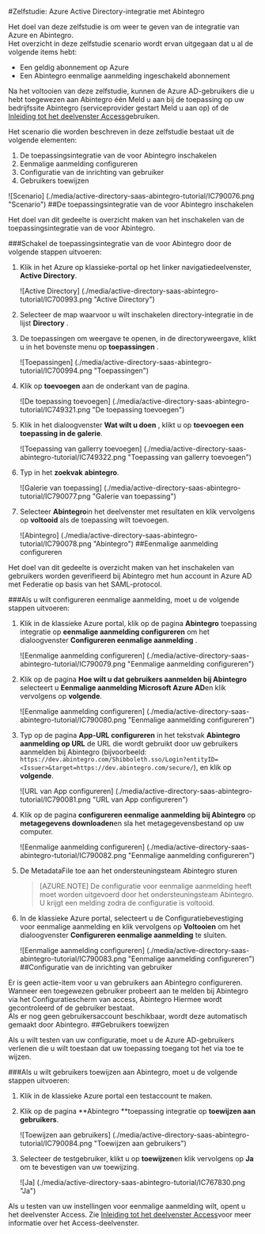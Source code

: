 <properties 
    pageTitle="Zelfstudie: Azure Active Directory-integratie met Abintegro | Microsoft Azure" 
    description="Meer informatie over het gebruiken van Abintegro met Azure Active Directory om in te schakelen voor eenmalige aanmelding, geautomatiseerde inrichting en meer!" 
    services="active-directory" 
    authors="jeevansd"  
    documentationCenter="na" 
    manager="femila"/>
<tags 
    ms.service="active-directory" 
    ms.devlang="na" 
    ms.topic="article" 
    ms.tgt_pltfrm="na" 
    ms.workload="identity" 
    ms.date="09/29/2016" 
    ms.author="jeedes" />

#<a name="tutorial-azure-active-directory-integration-with-abintegro"></a>Zelfstudie: Azure Active Directory-integratie met Abintegro

Het doel van deze zelfstudie is om weer te geven van de integratie van Azure en Abintegro.  
Het overzicht in deze zelfstudie scenario wordt ervan uitgegaan dat u al de volgende items hebt:

-   Een geldig abonnement op Azure
-   Een Abintegro eenmalige aanmelding ingeschakeld abonnement

Na het voltooien van deze zelfstudie, kunnen de Azure AD-gebruikers die u hebt toegewezen aan Abintegro één Meld u aan bij de toepassing op uw bedrijfssite Abintegro (serviceprovider gestart Meld u aan op) of de [Inleiding tot het deelvenster Access](active-directory-saas-access-panel-introduction.md)gebruiken.

Het scenario die worden beschreven in deze zelfstudie bestaat uit de volgende elementen:

1.  De toepassingsintegratie van de voor Abintegro inschakelen
2.  Eenmalige aanmelding configureren
3.  Configuratie van de inrichting van gebruiker
4.  Gebruikers toewijzen

![Scenario] (./media/active-directory-saas-abintegro-tutorial/IC790076.png "Scenario")
##<a name="enabling-the-application-integration-for-abintegro"></a>De toepassingsintegratie van de voor Abintegro inschakelen

Het doel van dit gedeelte is overzicht maken van het inschakelen van de toepassingsintegratie van de voor Abintegro.

###<a name="to-enable-the-application-integration-for-abintegro-perform-the-following-steps"></a>Schakel de toepassingsintegratie van de voor Abintegro door de volgende stappen uitvoeren:

1.  Klik in het Azure op klassieke-portal op het linker navigatiedeelvenster, **Active Directory**.

    ![Active Directory] (./media/active-directory-saas-abintegro-tutorial/IC700993.png "Active Directory")

2.  Selecteer de map waarvoor u wilt inschakelen directory-integratie in de lijst **Directory** .

3.  De toepassingen om weergave te openen, in de directoryweergave, klikt u in het bovenste menu op **toepassingen** .

    ![Toepassingen] (./media/active-directory-saas-abintegro-tutorial/IC700994.png "Toepassingen")

4.  Klik op **toevoegen** aan de onderkant van de pagina.

    ![De toepassing toevoegen] (./media/active-directory-saas-abintegro-tutorial/IC749321.png "De toepassing toevoegen")

5.  Klik in het dialoogvenster **Wat wilt u doen** , klikt u op **toevoegen een toepassing in de galerie**.

    ![Toepassing van gallerry toevoegen] (./media/active-directory-saas-abintegro-tutorial/IC749322.png "Toepassing van gallerry toevoegen")

6.  Typ in het **zoekvak** **abintegro**.

    ![Galerie van toepassing] (./media/active-directory-saas-abintegro-tutorial/IC790077.png "Galerie van toepassing")

7.  Selecteer **Abintegro**in het deelvenster met resultaten en klik vervolgens op **voltooid** als de toepassing wilt toevoegen.

    ![Abintegro] (./media/active-directory-saas-abintegro-tutorial/IC790078.png "Abintegro")
##<a name="configuring-single-sign-on"></a>Eenmalige aanmelding configureren

Het doel van dit gedeelte is overzicht maken van het inschakelen van gebruikers worden geverifieerd bij Abintegro met hun account in Azure AD met Federatie op basis van het SAML-protocol.

###<a name="to-configure-single-sign-on-perform-the-following-steps"></a>Als u wilt configureren eenmalige aanmelding, moet u de volgende stappen uitvoeren:

1.  Klik in de klassieke Azure portal, klik op de pagina **Abintegro** toepassing integratie op **eenmalige aanmelding configureren** om het dialoogvenster **Configureren eenmalige aanmelding** .

    ![Eenmalige aanmelding configureren] (./media/active-directory-saas-abintegro-tutorial/IC790079.png "Eenmalige aanmelding configureren")

2.  Klik op de pagina **Hoe wilt u dat gebruikers aanmelden bij Abintegro** selecteert u **Eenmalige aanmelding Microsoft Azure AD**en klik vervolgens op **volgende**.

    ![Eenmalige aanmelding configureren] (./media/active-directory-saas-abintegro-tutorial/IC790080.png "Eenmalige aanmelding configureren")

3.  Typ op de pagina **App-URL configureren** in het tekstvak **Abintegro aanmelding op URL** de URL die wordt gebruikt door uw gebruikers aanmelden bij Abintegro (bijvoorbeeld: `https://dev.abintegro.com/Shibboleth.sso/Login?entityID=<Issuer>&target=https://dev.abintegro.com/secure/`), en klik op **volgende**.

    ![URL van App configureren] (./media/active-directory-saas-abintegro-tutorial/IC790081.png "URL van App configureren")

4.  Klik op de pagina **configureren eenmalige aanmelding bij Abintegro** op **metagegevens downloaden**en sla het metagegevensbestand op uw computer.

    ![Eenmalige aanmelding configureren] (./media/active-directory-saas-abintegro-tutorial/IC790082.png "Eenmalige aanmelding configureren")

5.  De MetadataFile toe aan het ondersteuningsteam Abintegro sturen

    >[AZURE.NOTE] De configuratie voor eenmalige aanmelding heeft moet worden uitgevoerd door het ondersteuningsteam Abintegro. U krijgt een melding zodra de configuratie is voltooid.

6.  In de klassieke Azure portal, selecteert u de Configuratiebevestiging voor eenmalige aanmelding en klik vervolgens op **Voltooien** om het dialoogvenster **Configureren eenmalige aanmelding** te sluiten.

    ![Eenmalige aanmelding configureren] (./media/active-directory-saas-abintegro-tutorial/IC790083.png "Eenmalige aanmelding configureren")
##<a name="configuring-user-provisioning"></a>Configuratie van de inrichting van gebruiker

Er is geen actie-item voor u van gebruikers aan Abintegro configureren.  
Wanneer een toegewezen gebruiker probeert aan te melden bij Abintegro via het Configuratiescherm van access, Abintegro Hiermee wordt gecontroleerd of de gebruiker bestaat.  
Als er nog geen gebruikersaccount beschikbaar, wordt deze automatisch gemaakt door Abintegro.
##<a name="assigning-users"></a>Gebruikers toewijzen

Als u wilt testen van uw configuratie, moet u de Azure AD-gebruikers verlenen die u wilt toestaan dat uw toepassing toegang tot het via toe te wijzen.

###<a name="to-assign-users-to-abintegro-perform-the-following-steps"></a>Als u wilt gebruikers toewijzen aan Abintegro, moet u de volgende stappen uitvoeren:

1.  Klik in de klassieke Azure portal een testaccount te maken.

2.  Klik op de pagina **Abintegro **toepassing integratie op **toewijzen aan gebruikers**.

    ![Toewijzen aan gebruikers] (./media/active-directory-saas-abintegro-tutorial/IC790084.png "Toewijzen aan gebruikers")

3.  Selecteer de testgebruiker, klikt u op **toewijzen**en klik vervolgens op **Ja** om te bevestigen van uw toewijzing.

    ![Ja] (./media/active-directory-saas-abintegro-tutorial/IC767830.png "Ja")

Als u testen van uw instellingen voor eenmalige aanmelding wilt, opent u het deelvenster Access. Zie [Inleiding tot het deelvenster Access](active-directory-saas-access-panel-introduction.md)voor meer informatie over het Access-deelvenster.
